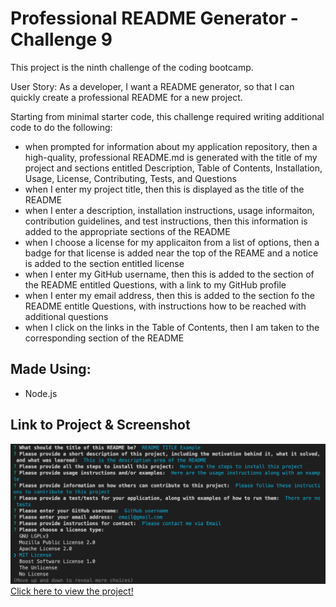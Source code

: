 # Professional README Generator - Challenge 9

This project is the ninth challenge of the coding bootcamp.

User Story: As a developer, I want a README generator, so that I can quickly create a professional README for a new project. 

Starting from minimal starter code, this challenge required writing additional code to do the following:
* when prompted for information about my application repository, then a high-quality, professional README.md is generated with the title of my project and sections entitled Description, Table of Contents, Installation, Usage, License, Contributing, Tests, and Questions
* when I enter my project title, then this is displayed as the title of the README
* when I enter a description, installation instructions, usage informaiton, contribution guidelines, and test instructions, then this information is added to the appropriate sections of the README
* when I choose a license for my applicaiton from a list of options, then a badge for that license is added near the top of the REAME and a notice is added to the section entitled license
* when I enter my GitHub username, then this is added to the section of the README entitled Questions, with a link to my GitHub profile
* when I enter my email address, then this is added to the section fo the README entitle Questions, with instructions how to be reached with additional questions
* when I click on the links in the Table of Contents, then I am taken to the corresponding section of the README

## Made Using:
* Node.js

## Link to Project & Screenshot
![README Generator Screenshot)](/Develop/assets/images/applicationImage.png)
[Click here to view the project!](https://rpodols.github.io/readme-generator/)

